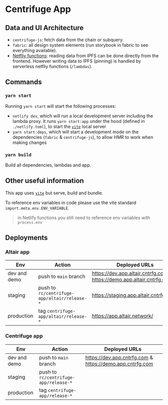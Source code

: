 # Centrifuge App

## Data and UI Architecture

- `centrifuge-js`: fetch data from the chain or subquery.
- `fabric`: all design system elements (run storybook in fabric to see everything available).
- [Netfliy functions](https://docs.netlify.com/functions/overview/): reading data from IPFS can be done directly from the frontend. However writing data to IPFS (pinning) is handled by serverless netfliy functions (`/lambdas`).

## Commands

### `yarn start`

Running `yarn start` will start the following processes:

- `netlify dev`, which will run a local development server including the lambda proxy. It runs `yarn start:app` under the hood (defined in `./netlify.toml`), to start the [`vite`](https://vitejs.dev/guide/) local server
- `yarn start:deps`, which will start a development mode on the dependencies (`fabric` & `centrifuge-js`), to allow HMR to work when making changes

### `yarn build`

Build all dependencies, lambdas and app.

## Other useful information

This app uses [`vite`](https://vitejs.dev/guide/) but serve, build and bundle.

To reference env variables in code please use the vite standard `import.meta.env.ENV_VARIABLE`.

> in Netlify functions you still need to reference env variables with `process.env`

## Deployments

### Altair app

| Env          | Action                                       | Deployed URLs                                                          |
| ------------ | -------------------------------------------- | ---------------------------------------------------------------------- |
| dev and demo | push to `main` branch                        | https://dev.app.altair.cntrfg.com & https://demo.app.altair.cntrfg.com |
| staging      | push to `rc/centrifuge-app/altair/release-*` | https://staging.app.altair.cntrfg.com/                                 |
| production   | tag `centrifuge-app/altair/release-*`        | https://app.altair.network/                                            |

### Centrifuge app

| Env          | Action                                | Deployed URLs                                            |
| ------------ | ------------------------------------- | -------------------------------------------------------- |
| dev and demo | push to `main` branch                 | https://dev.app.cntrfg.com & https://demo.app.cntrfg.com |
| staging      | push to `rc/centrifuge-app/release-*` |                                                          |
| production   | tag `centrifuge-app/release-*`        |                                                          |
